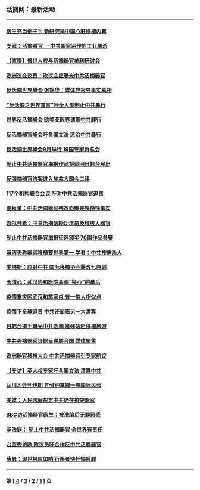 ### 活摘网：最新活动
---
#### [医生充当刽子手 新研究揭中国心脏移植内幕](../../pages/nf5883/n13772291.md?11210430) 
#### [专家：活摘器官──中共国家运作的工业屠杀](../../pages/nf5883/n13761178.md?11210430) 
#### [【直播】普世人权与活摘器官牟利研讨会](../../pages/nf5883/n13425146.md?11210430) 
#### [欧洲议会议员：欧议会应曝光中共活摘器官](../../pages/nf5883/n13336571.md?11210430) 
#### [反活摘世界峰会 张锦华：媒体应报导事实真相](../../pages/nf5883/n13278502.md?11210430) 
#### [“反活摘之世界宣言”吁全人类制止中共暴行](../../pages/nf5883/n13259730.md?11210430) 
#### [世界反活摘峰会 欧美亚医界谴责中共罪行](../../pages/nf5883/n13253550.md?11210430) 
#### [反活摘器官峰会吁各国立法 惩治中共暴行](../../pages/nf5883/n13245052.md?11210430) 
#### [反活摘世界峰会9月举行 19国专家将与会](../../pages/nf5883/n13201492.md?11210430) 
#### [制止中共活摘器官海报作品将巡回日韩台展出](../../pages/nf5883/n13177791.md?11210430) 
#### [反强摘器官法案进入加拿大国会二读](../../pages/nf5883/n13033450.md?11210430) 
#### [117个机构联合会议 吁对中共活摘器官追责](../../pages/nf5883/n12775087.md?11210430) 
#### [田秋堇：中共活摘器官残忍恐怖是铁铮铮事实](../../pages/nf5883/n12702148.md?11210430) 
#### [吾尔开希：中共活摘法轮功学员及维族人器官](../../pages/nf5883/n12693197.md?11210430) 
#### [制止中共活摘器官海报征选颁奖 70国作品参赛](../../pages/nf5883/n12692050.md?11210430) 
#### [黄洁夫称器官移植要世界第一 学者：中共按需杀人](../../pages/nf5883/n12572329.md?11210430) 
#### [麦塔斯：应对中共 国际移植协会需改七原则](../../pages/nf5883/n12514711.md?11210430) 
#### [玉清心：武汉协和医院高调“换心”的幕后](../../pages/nf5883/n12298730.md?11210430) 
#### [疫情重灾区武汉和苏家屯 有一惊人相似点](../../pages/nf5883/n12150824.md?11210430) 
#### [疫情下全球追责 中共还面临另一大清算](../../pages/nf5883/n12070397.md?11210430) 
#### [日韩台携手曝光中共活摘 推修法阻移植旅游](../../pages/nf5883/n11712046.md?11210430) 
#### [中共强摘器官证据呈递联合国 媒体聚焦](../../pages/nf5883/n11546426.md?11210430) 
#### [欧洲器官移植大会 中共活摘器官引专家热议](../../pages/nf5883/n11539095.md?11210430) 
#### [【专访】英人权专家吁各国立法 清算中共](../../pages/nf5883/n11367315.md?11210430) 
#### [从川习会到伊朗 五分钟掌握一周国际风云](../../pages/nf5883/n11338520.md?11210430) 
#### [美媒：人民法庭裁定中共仍在掠夺器官](../../pages/nf5883/n11334897.md?11210430) 
#### [BBC访活摘器官医生：被洗脑后无罪恶感](../../pages/nf5883/n11335935.md?11210430) 
#### [英法庭： 制止中共活摘器官 全世界有责任](../../pages/nf5883/n11330691.md?11210430) 
#### [台监委访欧 欧议员吁合作反中共活摘器官](../../pages/nf5883/n11109190.md?11210430) 
#### [唐恩：现世报应如响 行恶者快忏悔赎罪](../../pages/nf5883/n11104016.md?11210430) 

---
#### 第 [ [4](./4.md?11210430) / [3](./3.md?11210430) / [2](./2.md?11210430) / [1](./1.md?11210430) ] 页
